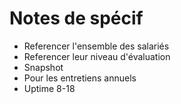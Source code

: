 # Notes de spécif
- Referencer l'ensemble des salariés
- Referencer leur niveau d'évaluation
- Snapshot
- Pour les entretiens annuels
- Uptime 8-18
